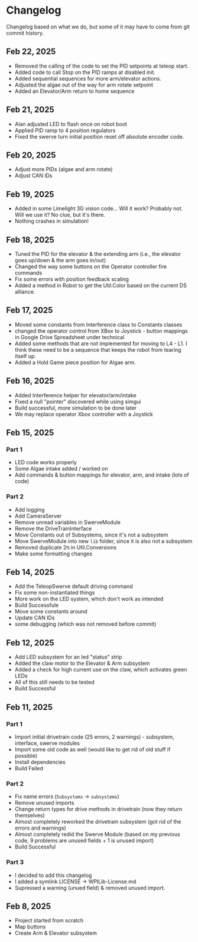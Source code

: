 # Changelog
Changelog based on what we do, but some of it may have to come from git commit history.

## Feb 22, 2025
* Removed the calling of the code to set the PID setpoints at teleop start.
* Added code to call Stop on the PID ramps at disabled init.
* Added sequential sequences for more arm/elevator actions.
* Adjusted the algae out of the way for arm rotate setpoint
* Added an Elevator/Arm return to home sequence
## Feb 21, 2025
* Alan adjusted LED to flash once on robot boot
* Applied PID ramp to 4 position regulators
* Fixed the swerve turn initial position reset off absolute encoder code.
## Feb 20, 2025
* Adjust more PIDs (algae and arm rotate)
* Adjust CAN IDs

## Feb 19, 2025
* Added in some Limelight 3G vision code... Will it work? Probably not. Will we use it? No clue, but it's there.
* Nothing crashes in simulation!

## Feb 18, 2025
* Tuned the PID for the elevator & the extending arm (i.e., the elevator goes up/down & the arm goes in/out)
* Changed the way some buttons on the Operator controller fire commands
* Fix some errors with position feedback scaling
* Added a method in Robot to get the Util.Color based on the current DS alliance.

## Feb 17, 2025
* Moved some constants from Interference class to Constants classes
* changed the operator control from XBox to Joystick - button mappings in Google Drive Spreadsheet under technical
* Added some methods that are not implemented for moving to L4 - L1. I think these need to be a sequence that keeps the robot from tearing itself up.
* Added a Hold Game piece position for Algae arm.

## Feb 16, 2025
* Added Interference helper for elevator/arm/intake
* Fixed a null "pointer" discovered while using simgui
* Build successful, more simulation to be done later
* We may replace operator Xbox controller with a Joystick

## Feb 15, 2025
### Part 1
* LED code works properly
* Some Algae intake added / worked on
* Add commands & button mappings for elevator, arm, and intake (lots of code)
### Part 2
* Add logging
* Add CameraServer
* Remove unread variables in SwerveModule
* Remove the DriveTrainInterface
* Move Constants out of Subsystems, since it's not a subsystem
* Move SwerveModule into new `lib` folder, since it is also not a subsystem
* Removed duplicate 2π in Util.Conversions
* Make some formatting changes

## Feb 14, 2025
* Add the TeleopSwerve default driving command
* Fix some non-instantiated things
* More work on the LED system, which don't work as intended
* Build Successfule
* Move some constants around
* Update CAN IDs
* some debugging (which was not removed before commit)

## Feb 12, 2025
* Add LED subsystem for an led "status" strip
* Added the claw motor to the Elevator & Arm subsystem
* Added a check for high current use on the claw, which activates green LEDs
* All of this still needs to be tested
* Build Successful

## Feb 11, 2025
### Part 1
* Import initial drivetrain code (25 errors, 2 warnings) - subsystem, interface, swerve modules
* Import some old code as well (would like to get rid of old stuff if possible)
* Install dependencies
* Build Failed
### Part 2
* Fix name errors (`Subsystems` -> `subsystems`)
* Remove unused imports
* Change return types for drive methods in drivetrain (now they return themselves)
* Almost completely reworked the drivetrain subsystem (got rid of the errors and warnings)
* Almost completely redid the Swerve Module (based on my previous code, 9 problems are unused fields + 1 is unused import)
* Build Successful
### Part 3
* I decided to add this changelog
* I added a symlink LICENSE -> WPILib-License.md
* Supressed a warning (unued field) & removed unused import.

## Feb 8, 2025
* Project started from scratch
* Map buttons
* Create Arm & Elevator subsystem